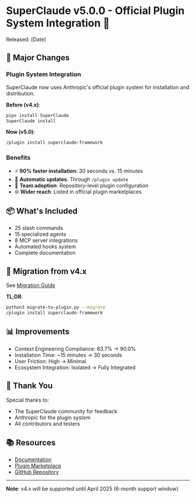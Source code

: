 # SuperClaude v5.0.0 - Official Plugin System Integration 🎉

Released: [Date]

## 🌟 Major Changes

### Plugin System Integration
SuperClaude now uses Anthropic's official plugin system for installation and distribution.

**Before (v4.x)**:
```bash
pipx install SuperClaude
SuperClaude install
```

**Now (v5.0)**:
```bash
/plugin install superclaude-framework
```

### Benefits
- ⚡ **90% faster installation**: 30 seconds vs. 15 minutes
- 🔄 **Automatic updates**: Through `/plugin update`
- 👥 **Team adoption**: Repository-level plugin configuration
- 🌐 **Wider reach**: Listed in official plugin marketplaces

## 📦 What's Included
- 25 slash commands
- 15 specialized agents
- 8 MCP server integrations
- Automated hooks system
- Complete documentation

## 🔄 Migration from v4.x
See [Migration Guide](Docs/Migration/v4-to-v5-plugin.md)

**TL;DR**:
```bash
python3 migrate-to-plugin.py --migrate
/plugin install superclaude-framework
```

## 📊 Improvements
- Context Engineering Compliance: 83.7% → 90.0%
- Installation Time: ~15 minutes → 30 seconds
- User Friction: High → Minimal
- Ecosystem Integration: Isolated → Fully Integrated

## 🙏 Thank You
Special thanks to:
- The SuperClaude community for feedback
- Anthropic for the plugin system
- All contributors and testers

## 📚 Resources
- [Documentation](https://superclaude.org/docs)
- [Plugin Marketplace](https://github.com/SuperClaude-Org/superclaude-plugin-marketplace)
- [GitHub Repository](https://github.com/SuperClaude-Org/SuperClaude_Framework)

---

**Note**: v4.x will be supported until April 2025 (6-month support window)
